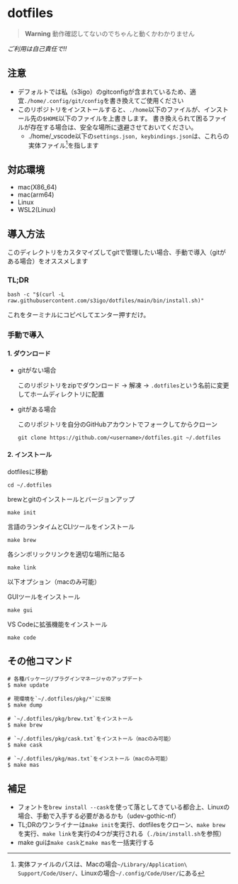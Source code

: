 # dotfiles

> **Warning**
> 動作確認してないのでちゃんと動くかわかりません

*ご利用は自己責任で!!*

## 注意

- デフォルトでは私（s3igo）のgitconfigが含まれているため、適宜`./home/.config/git/config`を書き換えてご使用ください
- このリポジトリをインストールすると、`./home`以下のファイルが、インストール先の`$HOME`以下のファイルを上書きします。
    書き換えられて困るファイルが存在する場合は、安全な場所に退避させておいてください。
    - ./home/_vscode以下の`settings.json, keybindings.json`は、これらの実体ファイル[^1]を指します

## 対応環境

- mac(X86_64)
- mac(arm64)
- Linux
- WSL2(Linux)

## 導入方法

このディレクトリをカスタマイズしてgitで管理したい場合、手動で導入（gitがある場合）をオススメします

### TL;DR

```shell
bash -c "$(curl -L raw.githubusercontent.com/s3igo/dotfiles/main/bin/install.sh)"
```

これをターミナルにコピペしてエンター押すだけ。

### 手動で導入

#### 1. ダウンロード

- gitがない場合

    このリポジトリをzipでダウンロード -> 解凍 -> `.dotfiles`という名前に変更してホームディレクトリに配置

- gitがある場合

    このリポジトリを自分のGitHubアカウントでフォークしてからクローン

    ```shell
    git clone https://github.com/<username>/dotfiles.git ~/.dotfiles
    ```

#### 2. インストール

dotfilesに移動

```shell
cd ~/.dotfiles
```

brewとgitのインストールとバージョンアップ

```shell
make init
```

言語のランタイムとCLIツールをインストール

```shell
make brew
```

各シンボリックリンクを適切な場所に貼る

```shell
make link
```

以下オプション（macのみ可能）

GUIツールをインストール

```shell
make gui
```

VS Codeに拡張機能をインストール

```shell
make code
```

## その他コマンド

```shell
# 各種パッケージ/プラグインマネージャのアップデート
$ make update

# 現環境を`~/.dotfiles/pkg/*`に反映
$ make dump

# `~/.dotfiles/pkg/brew.txt`をインストール
$ make brew

# `~/.dotfiles/pkg/cask.txt`をインストール（macのみ可能）
$ make cask

# `~/.dotfiles/pkg/mas.txt`をインストール（macのみ可能）
$ make mas
```

## 補足

- フォントを`brew install --cask`を使って落としてきている都合上、Linuxの場合、手動で入手する必要があるかも（udev-gothic-nf）
- TL;DRのワンライナーは`make init`を実行、dotfilesをクローン、`make brew`を実行、`make link`を実行の4つが実行される（`./bin/install.sh`を参照）
- make guiは`make cask`と`make mas`を一括実行する

[^1]: 実体ファイルのパスは、Macの場合`~/Library/Application\ Support/Code/User/`、Linuxの場合`~/.config/Code/User/`にある
